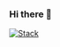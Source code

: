 ### Hi there 👋

<!--
**jwjdaamen/jwjdaamen** is a ✨ _special_ ✨ repository because its `README.md` (this file) appears on your GitHub profile.

Here are some ideas to get you started:

- 🔭 I’m currently working on ...
- 🌱 I’m currently learning ...
- 👯 I’m looking to collaborate on ...
- 🤔 I’m looking for help with ...
- 💬 Ask me about ...
- 📫 How to reach me: ...
- 😄 Pronouns: ...
- ⚡ Fun fact: ...
-->

[![Stack](https://skillicons.dev/icons?i=html,css,sass,js,php,wordpress,vue,nuxt,git,ps,ai,xd,ae&perline=8)](https://skillicons.dev)
